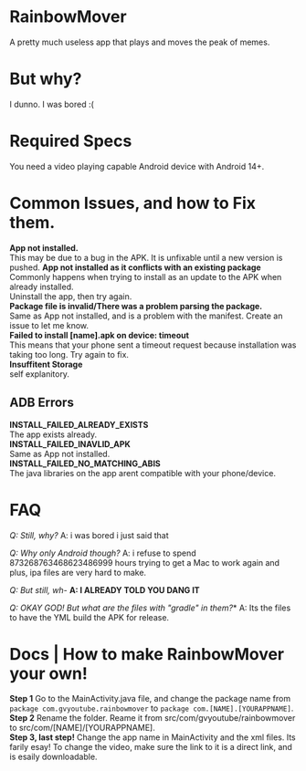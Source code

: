# RainbowMover
A pretty much useless app that plays and moves the peak of memes.
# But why?
I dunno.
I was bored :(
# Required Specs
You need a video playing capable Android device with Android 14+.
# Common Issues, and how to Fix them.
**App not installed.** </br>
This may be due to a bug in the APK. It is unfixable until a new version is pushed.
**App not installed as it conflicts with an existing package** </br>
Commonly happens when trying to install as an update to the APK when already installed. </br>
Uninstall the app, then try again.</br>
**Package file is invalid/There was a problem parsing the package.** </br>
Same as App not installed, and is a problem with the manifest. Create an issue to let me know. </br>
**Failed to install [name].apk on device: timeout** </br>
This means that your phone sent a timeout request because installation was taking too long. Try again to fix.</br>
**Insuffitent Storage** </br>
self explanitory.
## ADB Errors
**INSTALL_FAILED_ALREADY_EXISTS** </br>
The app exists already.</br>
**INSTALL_FAILED_INAVLID_APK** </br>
Same as App not installed. </br>
**INSTALL_FAILED_NO_MATCHING_ABIS** </br>
The java libraries on the app arent compatible with your phone/device.</br>
# FAQ
*Q: Still, why?*
A: i was bored i just said that

*Q: Why only Android though?*
A: i refuse to spend 873268763468623486999 hours trying to get a Mac to work again and plus, ipa files are very hard to make.

*Q: But still, wh-*
**A: I ALREADY TOLD YOU DANG IT**

*Q: OKAY GOD! But what are the files with "gradle" in them?**
A: Its the files to have the YML build the APK for release.
# Docs | How to make RainbowMover your own!
**Step 1**
Go to the MainActivity.java file, and change the package name from
``package com.gvyoutube.rainbowmover``
to
``package com.[NAME].[YOURAPPNAME]``.</br>
**Step 2**
Rename the folder.
Reame it from src/com/gvyoutube/rainbowmover 
to
src/com/[NAME]/[YOURAPPNAME].</br>
**Step 3, last step!**
Change the app name in MainActivity and the xml files. Its farily esay!
To change the video, make sure the link to it is a direct link, and is esaily downloadable.
